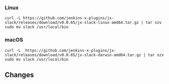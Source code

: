 ### Linux

```shell
curl -L https://github.com/jenkins-x-plugins/jx-slack/releases/download/v0.0.65/jx-slack-linux-amd64.tar.gz | tar xzv 
sudo mv slack /usr/local/bin
```

### macOS

```shell
curl -L  https://github.com/jenkins-x-plugins/jx-slack/releases/download/v0.0.65/jx-slack-darwin-amd64.tar.gz | tar xzv
sudo mv slack /usr/local/bin
```
## Changes
